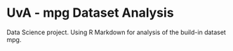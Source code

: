 # UvA - mpg Dataset Analysis
Data Science project. Using R Markdown for analysis of the build-in dataset mpg.
